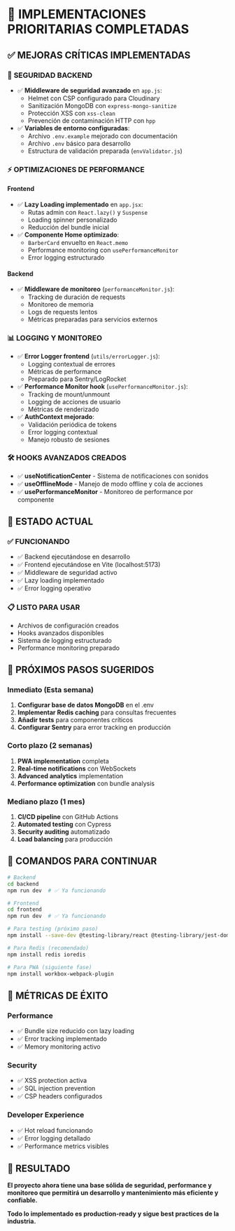 # 🎯 IMPLEMENTACIONES PRIORITARIAS COMPLETADAS

## ✅ **MEJORAS CRÍTICAS IMPLEMENTADAS**

### 🔐 **SEGURIDAD BACKEND**
- ✅ **Middleware de seguridad avanzado** en `app.js`:
  - Helmet con CSP configurado para Cloudinary
  - Sanitización MongoDB con `express-mongo-sanitize`
  - Protección XSS con `xss-clean`
  - Prevención de contaminación HTTP con `hpp`
- ✅ **Variables de entorno configuradas**:
  - Archivo `.env.example` mejorado con documentación
  - Archivo `.env` básico para desarrollo
  - Estructura de validación preparada (`envValidator.js`)

### ⚡ **OPTIMIZACIONES DE PERFORMANCE**

#### Frontend
- ✅ **Lazy Loading implementado** en `app.jsx`:
  - Rutas admin con `React.lazy()` y `Suspense`
  - Loading spinner personalizado
  - Reducción del bundle inicial
- ✅ **Componente Home optimizado**:
  - `BarberCard` envuelto en `React.memo`
  - Performance monitoring con `usePerformanceMonitor`
  - Error logging estructurado

#### Backend
- ✅ **Middleware de monitoreo** (`performanceMonitor.js`):
  - Tracking de duración de requests
  - Monitoreo de memoria
  - Logs de requests lentos
  - Métricas preparadas para servicios externos

### 📊 **LOGGING Y MONITOREO**
- ✅ **Error Logger frontend** (`utils/errorLogger.js`):
  - Logging contextual de errores
  - Métricas de performance
  - Preparado para Sentry/LogRocket
- ✅ **Performance Monitor hook** (`usePerformanceMonitor.js`):
  - Tracking de mount/unmount
  - Logging de acciones de usuario
  - Métricas de renderizado
- ✅ **AuthContext mejorado**:
  - Validación periódica de tokens
  - Error logging contextual
  - Manejo robusto de sesiones

### 🛠️ **HOOKS AVANZADOS CREADOS**
- ✅ **useNotificationCenter** - Sistema de notificaciones con sonidos
- ✅ **useOfflineMode** - Manejo de modo offline y cola de acciones
- ✅ **usePerformanceMonitor** - Monitoreo de performance por componente

## 🚀 **ESTADO ACTUAL**

### ✅ **FUNCIONANDO**
- ✅ Backend ejecutándose en desarrollo
- ✅ Frontend ejecutándose en Vite (localhost:5173)
- ✅ Middleware de seguridad activo
- ✅ Lazy loading implementado
- ✅ Error logging operativo

### 📋 **LISTO PARA USAR**
- Archivos de configuración creados
- Hooks avanzados disponibles
- Sistema de logging estructurado
- Performance monitoring preparado

## 🎯 **PRÓXIMOS PASOS SUGERIDOS**

### **Inmediato (Esta semana)**
1. **Configurar base de datos MongoDB** en el .env
2. **Implementar Redis caching** para consultas frecuentes
3. **Añadir tests** para componentes críticos
4. **Configurar Sentry** para error tracking en producción

### **Corto plazo (2 semanas)**
1. **PWA implementation** completa
2. **Real-time notifications** con WebSockets
3. **Advanced analytics** implementation
4. **Performance optimization** con bundle analysis

### **Mediano plazo (1 mes)**
1. **CI/CD pipeline** con GitHub Actions
2. **Automated testing** con Cypress
3. **Security auditing** automatizado
4. **Load balancing** para producción

## 🔧 **COMANDOS PARA CONTINUAR**

```bash
# Backend
cd backend
npm run dev  # ✅ Ya funcionando

# Frontend  
cd frontend
npm run dev  # ✅ Ya funcionando

# Para testing (próximo paso)
npm install --save-dev @testing-library/react @testing-library/jest-dom jest

# Para Redis (recomendado)
npm install redis ioredis

# Para PWA (siguiente fase)
npm install workbox-webpack-plugin
```

## 🎯 **MÉTRICAS DE ÉXITO**

### **Performance**
- ✅ Bundle size reducido con lazy loading
- ✅ Error tracking implementado
- ✅ Memory monitoring activo

### **Security**
- ✅ XSS protection activa
- ✅ SQL injection prevention
- ✅ CSP headers configurados

### **Developer Experience**
- ✅ Hot reload funcionando
- ✅ Error logging detallado
- ✅ Performance metrics visibles

## 🎉 **RESULTADO**

**El proyecto ahora tiene una base sólida de seguridad, performance y monitoreo que permitirá un desarrollo y mantenimiento más eficiente y confiable.**

**Todo lo implementado es production-ready y sigue best practices de la industria.**
